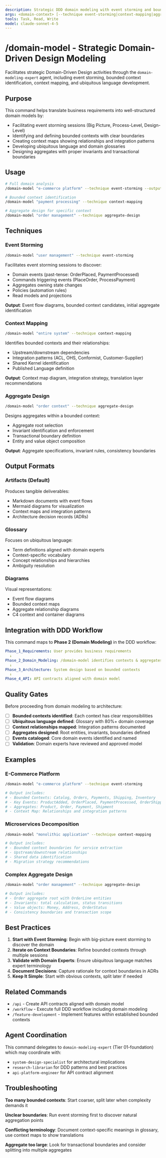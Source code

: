 ```yaml
---
description: Strategic DDD domain modeling with event storming and bounded context identification
args: <domain-context> [--technique event-storming|context-mapping|aggregate-design] [--output artifacts|glossary|diagrams]
tools: Task, Read, Write
model: claude-sonnet-4-5
---
```


# /domain-model - Strategic Domain-Driven Design Modeling

Facilitates strategic Domain-Driven Design activities through the `domain-modeling-expert` agent, including event storming, bounded context identification, context mapping, and ubiquitous language development.

## Purpose

This command helps translate business requirements into well-structured domain models by:
- Facilitating event storming sessions (Big Picture, Process-Level, Design-Level)
- Identifying and defining bounded contexts with clear boundaries
- Creating context maps showing relationships and integration patterns
- Developing ubiquitous language and domain glossaries
- Designing aggregates with proper invariants and transactional boundaries

## Usage

```bash
# Full domain analysis
/domain-model "e-commerce platform" --technique event-storming --output artifacts

# Bounded context identification
/domain-model "payment processing" --technique context-mapping

# Aggregate design for specific context
/domain-model "order management" --technique aggregate-design
```

## Techniques

### Event Storming
```bash
/domain-model "user management" --technique event-storming
```
Facilitates event storming sessions to discover:
- Domain events (past-tense: OrderPlaced, PaymentProcessed)
- Commands triggering events (PlaceOrder, ProcessPayment)
- Aggregates owning state changes
- Policies (automation rules)
- Read models and projections

**Output**: Event flow diagrams, bounded context candidates, initial aggregate identification

### Context Mapping
```bash
/domain-model "entire system" --technique context-mapping
```
Identifies bounded contexts and their relationships:
- Upstream/downstream dependencies
- Integration patterns (ACL, OHS, Conformist, Customer-Supplier)
- Shared Kernel identification
- Published Language definition

**Output**: Context map diagram, integration strategy, translation layer recommendations

### Aggregate Design
```bash
/domain-model "order context" --technique aggregate-design
```
Designs aggregates within a bounded context:
- Aggregate root selection
- Invariant identification and enforcement
- Transactional boundary definition
- Entity and value object composition

**Output**: Aggregate specifications, invariant rules, consistency boundaries

## Output Formats

### Artifacts (Default)
Produces tangible deliverables:
- Markdown documents with event flows
- Mermaid diagrams for visualization
- Context maps and integration patterns
- Architecture decision records (ADRs)

### Glossary
Focuses on ubiquitous language:
- Term definitions aligned with domain experts
- Context-specific vocabulary
- Concept relationships and hierarchies
- Ambiguity resolution

### Diagrams
Visual representations:
- Event flow diagrams
- Bounded context maps
- Aggregate relationship diagrams
- C4 context and container diagrams

## Integration with DDD Workflow

This command maps to **Phase 2 (Domain Modeling)** in the DDD workflow:

```yaml
Phase_1_Requirements: User provides business requirements
  ↓
Phase_2_Domain_Modeling: /domain-model identifies contexts & aggregates
  ↓
Phase_3_Architecture: System design based on bounded contexts
  ↓
Phase_4_API: API contracts aligned with domain model
```

## Quality Gates

Before proceeding from domain modeling to architecture:

- [ ] **Bounded contexts identified**: Each context has clear responsibilities
- [ ] **Ubiquitous language defined**: Glossary with 80%+ domain coverage
- [ ] **Context relationships mapped**: Integration patterns documented
- [ ] **Aggregates designed**: Root entities, invariants, boundaries defined
- [ ] **Events cataloged**: Core domain events identified and named
- [ ] **Validation**: Domain experts have reviewed and approved model

## Examples

### E-Commerce Platform
```bash
/domain-model "e-commerce platform" --technique event-storming

# Output includes:
# - Bounded Contexts: Catalog, Orders, Payments, Shipping, Inventory
# - Key Events: ProductAdded, OrderPlaced, PaymentProcessed, OrderShipped
# - Aggregates: Product, Order, Payment, Shipment
# - Context Map: Relationships and integration patterns
```

### Microservices Decomposition
```bash
/domain-model "monolithic application" --technique context-mapping

# Output includes:
# - Bounded context boundaries for service extraction
# - Upstream/downstream relationships
# - Shared data identification
# - Migration strategy recommendations
```

### Complex Aggregate Design
```bash
/domain-model "order management" --technique aggregate-design

# Output includes:
# - Order aggregate root with OrderLine entities
# - Invariants: total calculation, status transitions
# - Value objects: Money, Address, OrderStatus
# - Consistency boundaries and transaction scope
```

## Best Practices

1. **Start with Event Storming**: Begin with big-picture event storming to discover the domain
2. **Iterate on Context Boundaries**: Refine bounded contexts through multiple sessions
3. **Validate with Domain Experts**: Ensure ubiquitous language matches expert terminology
4. **Document Decisions**: Capture rationale for context boundaries in ADRs
5. **Keep It Simple**: Start with obvious contexts, split later if needed

## Related Commands

- `/api` - Create API contracts aligned with domain model
- `/workflow` - Execute full DDD workflow including domain modeling
- `/feature-development` - Implement features within established bounded contexts

## Agent Coordination

This command delegates to `domain-modeling-expert` (Tier 01-foundation) which may coordinate with:
- `system-design-specialist` for architectural implications
- `research-librarian` for DDD patterns and best practices
- `api-platform-engineer` for API contract alignment

## Troubleshooting

**Too many bounded contexts**: Start coarser, split later when complexity demands it

**Unclear boundaries**: Run event storming first to discover natural aggregation points

**Conflicting terminology**: Document context-specific meanings in glossary, use context maps to show translations

**Aggregate too large**: Look for transactional boundaries and consider splitting into multiple aggregates
